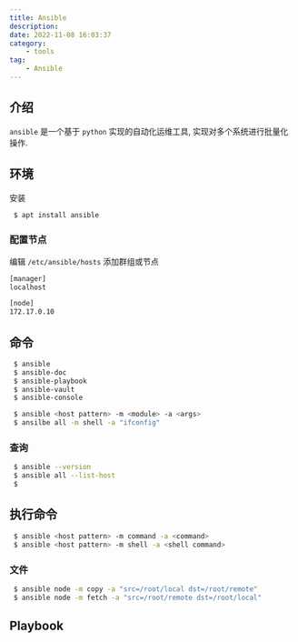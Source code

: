 ```yaml
---
title: Ansible
description: 
date: 2022-11-08 16:03:37
category:
    - tools
tag:
    - Ansible
---
```


## 介绍

`ansible` 是一个基于 `python` 实现的自动化运维工具, 实现对多个系统进行批量化操作.



## 环境


安装


```bash
 $ apt install ansible 
```


### 配置节点


编辑 `/etc/ansible/hosts` 添加群组或节点

```bash
[manager]
localhost

[node]
172.17.0.10

```


## 命令


```bash
 $ ansible
 $ ansible-doc
 $ ansible-playbook
 $ ansible-vault
 $ ansible-console

 $ ansible <host pattern> -m <module> -a <args>
 $ ansilbe all -m shell -a "ifconfig"
```


### 查询

```bash
 $ ansible --version
 $ ansible all --list-host
 $ 

```

## 执行命令

```bash
 $ ansible <host pattern> -m command -a <command>
 $ ansible <host pattern> -m shell -a <shell command>
```

### 文件


```bash
 $ ansible node -m copy -a "src=/root/local dst=/root/remote"
 $ ansible node -m fetch -a "src=/root/remote dst=/root/local"
```


## Playbook
